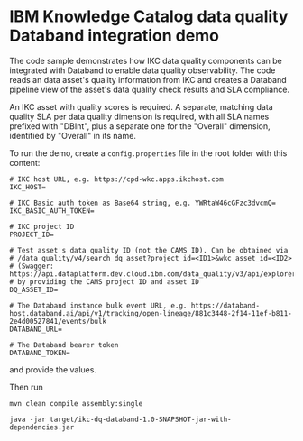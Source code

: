 # IBM Knowledge Catalog data quality Databand integration demo

The code sample demonstrates how IKC data quality components can be integrated with Databand to enable
data quality observability. The code reads an data asset's quality information from IKC and creates a
Databand pipeline view of the asset's data quality check results and SLA compliance.

An IKC asset with quality scores is required. A separate, matching data quality SLA per data quality dimension
is required, with all SLA names prefixed with "DBInt", plus a separate one for the "Overall" dimension,
identified by "Overall" in its name.

To run the demo, create a `config.properties` file in the root folder with this content:

```
# IKC host URL, e.g. https://cpd-wkc.apps.ikchost.com
IKC_HOST=

# IKC Basic auth token as Base64 string, e.g. YWRtaW46cGFzc3dvcmQ=
IKC_BASIC_AUTH_TOKEN=

# IKC project ID
PROJECT_ID=

# Test asset's data quality ID (not the CAMS ID). Can be obtained via
# /data_quality/v4/search_dq_asset?project_id=<ID1>&wkc_asset_id=<ID2>
# (Swagger: https://api.dataplatform.dev.cloud.ibm.com/data_quality/v3/api/explorer/#/Data%20Quality%20Assets/search_dq_asset)
# by providing the CAMS project ID and asset ID
DQ_ASSET_ID=

# The Databand instance bulk event URL, e.g. https://databand-host.databand.ai/api/v1/tracking/open-lineage/881c3448-2f14-11ef-b811-2e4d00527841/events/bulk
DATABAND_URL=

# The Databand bearer token
DATABAND_TOKEN=
```
and provide the values.

Then run

`
mvn clean compile assembly:single
`

`
java -jar target/ikc-dq-databand-1.0-SNAPSHOT-jar-with-dependencies.jar
`
